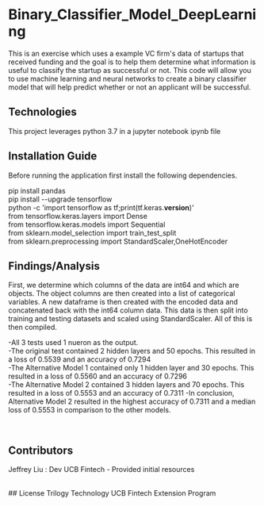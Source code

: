 # Binary_Classifier_Model_DeepLearning

This is an exercise which uses a example VC firm's data of startups that received funding and the goal is to help them determine what information is useful to classify the startup as successful or not. This code will allow you to use machine learning and neural networks to create a binary classifier model that will help predict whether or not an applicant will be successful. 
<br />

## Technologies

This project leverages python 3.7 in a jupyter notebook ipynb file
<br />

## Installation Guide

Before running the application first install the following dependencies.<br />

 pip install pandas<br />
 pip install --upgrade tensorflow<br />
 python -c 'import tensorflow as tf;print(tf.keras.__version__)'<br />
 from tensorflow.keras.layers import Dense<br />
 from tensorflow.keras.models import Sequential<br />
 from sklearn.model_selection import train_test_split<br />
 from sklearn.preprocessing import StandardScaler,OneHotEncoder<br />


## Findings/Analysis
First, we determine which columns of the data are int64 and which are objects. The object columns are then created into a list of categorical variables. A new dataframe is then created with the encoded data and concatenated back with the int64 column data. This data is then split into training and testing datasets and scaled using StandardScaler. All of this is then compiled. <br />

-All 3 tests used 1 nueron as the output.<br />
-The original test contained 2 hidden layers and 50 epochs. This resulted in a loss of 0.5539 and an accuracy of 0.7294<br />
-The Alternative Model 1 contained only 1 hidden layer and 30 epochs. This resulted in a loss of 0.5560 and an accuracy of 0.7296<br />
-The Alternative Model 2 contained 3 hidden layers and 70 epochs. This resulted in a loss of 0.5553 and an accuracy of 0.7311
-In conclusion, Alternative Model 2 resulted in the highest accuracy of 0.7311 and a median loss of 0.5553 in comparison to the other models.

<br />

## Contributors

Jeffrey Liu : Dev
UCB Fintech - Provided initial resources

<br />
## License
Trilogy Technology 
UCB Fintech Extension Program



